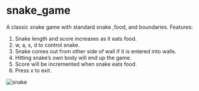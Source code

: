 # snake_game
A classic snake game with standard snake ,food, and boundaries.
Features: 
1. Snake length and score increases as it eats food.
2. w, a, s, d to control snake.
3. Snake comes out from other side of wall if it is entered into walls.
4. Hitting snake’s own body will end up the game.
5. Score will be incremented when snake eats food. 
6. Press x to exit.

![snake](https://user-images.githubusercontent.com/34388830/95681624-94bdd680-0bfe-11eb-992a-de46bcf8a1bb.png)
